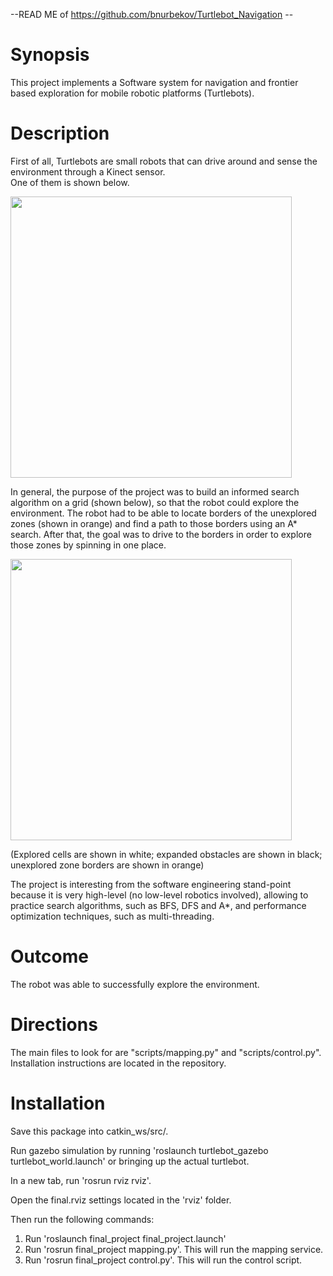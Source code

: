 --READ ME of  https://github.com/bnurbekov/Turtlebot_Navigation --

Synopsis
========
This project implements a Software system for navigation and frontier based exploration for mobile robotic platforms (Turtlebots).

Description
========
First of all, Turtlebots are small robots that can drive around and sense the environment through a Kinect sensor.  
One of them is shown below.

<img src="https://github.com/bnurbekov/FrontierBasedExplorationAndNavigation/blob/master/Turtlebot.jpg" width="450">

In general, the purpose of the project was to build an informed search algorithm on a grid (shown below), so that the robot could explore the environment. 
The robot had to be able to locate borders of the unexplored zones (shown in orange) and find a path to those borders using an A* search. After that, the goal was to drive to the borders in order to explore those zones by spinning in one place.

<img src="https://github.com/bnurbekov/FrontierBasedExplorationAndNavigation/blob/master/Exploration.png" width="450">

(Explored cells are shown in white; expanded obstacles are shown in black; unexplored zone borders are shown in orange)

The project is interesting from the software engineering stand-point because it is very high-level (no low-level robotics involved), allowing to practice search algorithms, such as BFS, DFS and A*, and performance optimization techniques, such as multi-threading.  

Outcome
============
The robot was able to successfully explore the environment.

Directions
============
The main files to look for are "scripts/mapping.py" and "scripts/control.py".​ Installation instructions are located in the repository.

Installation
============
Save this package into catkin_ws/src/.

Run gazebo simulation by running 'roslaunch turtlebot_gazebo turtlebot_world.launch' or bringing up the actual turtlebot.

In a new tab, run 'rosrun rviz rviz'.

Open the final.rviz settings located in the 'rviz' folder.

Then run the following commands:
1) Run 'roslaunch final_project final_project.launch'
2) Run 'rosrun final_project mapping.py'. This will run the mapping service.
3) Run 'rosrun final_project control.py'. This will run the control script.

